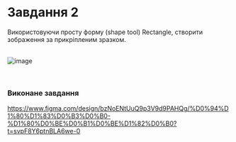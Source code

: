 # Завдання 2  
Використовуючи просту форму (shape tool)  Rectangle,  створити  зображення за прикріпленим зразком. 
<br><br>  
  
![image](https://github.com/user-attachments/assets/8d7e387b-9186-4ac1-8d96-327e073d6b25)  
  
<br>  

### Виконане завдання  
https://www.figma.com/design/bzNoENtUuQ9p3V9d9PAHQg/%D0%94%D1%80%D1%83%D0%B3%D0%B0-%D1%80%D0%BE%D0%B1%D0%BE%D1%82%D0%B0?t=svpF8Y6ptnBLA6we-0
